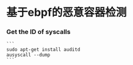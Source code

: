 # 基于ebpf的恶意容器检测

### Get the ID of syscalls  
    ```
    sudo apt-get install auditd
    ausyscall --dump
    ```
